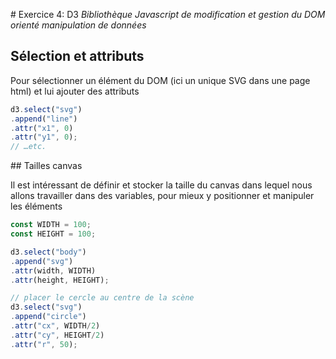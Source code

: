 # Exercice 4: D3
_Bibliothèque Javascript de modification et gestion du DOM orienté manipulation de données_

## Sélection et attributs

Pour sélectionner un élément du DOM (ici un unique SVG dans une page html) et lui ajouter des attributs
```javascript
d3.select("svg")
.append("line")
.attr("x1", 0)
.attr("y1", 0);
// …etc.
```

## Tailles canvas

Il est intéressant de définir et stocker la taille du canvas dans lequel nous allons travailler dans des variables, pour mieux y positionner et manipuler les éléments
```javascript
const WIDTH = 100;
const HEIGHT = 100;

d3.select("body")
.append("svg")
.attr(width, WIDTH)
.attr(height, HEIGHT);

// placer le cercle au centre de la scène
d3.select("svg")
.append("circle")
.attr("cx", WIDTH/2)
.attr("cy", HEIGHT/2)
.attr("r", 50);

```